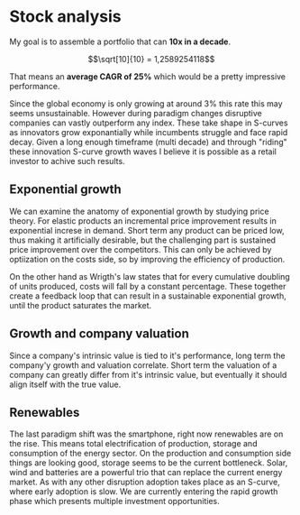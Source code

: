 # Stock analysis

My goal is to assemble a portfolio that can **10x in a decade**.
```math
\sqrt[10]{10} = 1,2589254118
```
That means an **average CAGR of 25%** which would be a pretty impressive performance.

Since the global economy is only growing at around 3% this rate this may seems unsustainable. However during paradigm changes disruptive companies can vastly outperform any index. These take shape in S-curves as innovators grow exponantially while incumbents struggle and face rapid decay. Given a long enough timeframe (multi decade) and through "riding" these innovation S-curve growth waves I believe it is possible as a retail investor to achive such results.

## Exponential growth

We can examine the anatomy of exponential growth by studying price theory. For elastic products an incremental price improvement results in exponential increse in demand. Short term any product can be priced low, thus making it artificially desirable, but the challenging part is sustained price improvement over the competitors. This can only be achieved by optiization on the costs side, so by improving the efficiency of production.

On the other hand as Wrigth's law states that for every cumulative doubling of units produced, costs will fall by a constant percentage. These together create a feedback loop that can result in a sustainable exponential growth, until the product saturates the market.

## Growth and company valuation
Since a company's intrinsic value is tied to it's performance, long term the company'y growth and valuation correlate. Short term the valuation of a company can greatly differ from it's intrinsic value, but eventually it should align itself with the true value.

## Renewables

The last paradigm shift was the smartphone, right now renewables are on the rise. This means total electrification of production, storage and consumption of the energy sector. On the production and consumption side things are looking good, storage seems to be the current bottleneck. Solar, wind and batteries are a powerful trio that can replace the current energy market. As with any other disruption adoption takes place as an S-curve, where early adoption is slow. We are currently entering the rapid growth phase which presents multiple investment opportunities.

